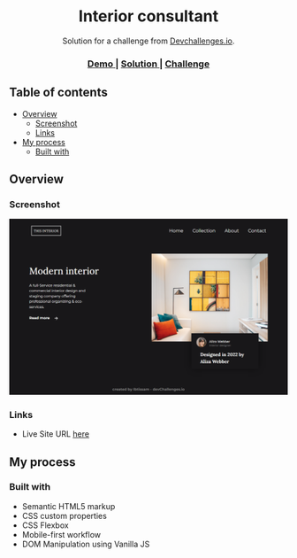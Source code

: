 
<h1 align="center">Interior consultant</h1>

<div align="center">
   Solution for a challenge from  <a href="http://devchallenges.io" target="_blank">Devchallenges.io</a>.
</div>

<div align="center">
  <h3>
    <a href="https://interior-consultant-devibtissam.netlify.app/">
      Demo
    </a>
    <span> | </span>
    <a href="https://github.com/Devibtissam/DevChallenges.io/tree/main/interior-consultant">
      Solution
    </a>
    <span> | </span>
    <a href="https://devchallenges.io/challenges/Jymh2b2FyebRTUljkNcb">
      Challenge
    </a>
  </h3>
</div>

## Table of contents

- [Overview](#overview)
  - [Screenshot](#screenshot)
  - [Links](#links)
- [My process](#my-process)
  - [Built with](#built-with)


## Overview


### Screenshot

![](./images/screencapture-interior-consultant-devibtissam-netlify-app-2022-03-29-23_04_10.png)


### Links

- Live Site URL [here](https://interior-consultant-devibtissam.netlify.app/)

## My process

### Built with

- Semantic HTML5 markup
- CSS custom properties
- CSS Flexbox
- Mobile-first workflow
- DOM Manipulation using Vanilla JS



